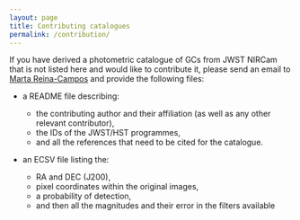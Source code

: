 ```yaml
---
layout: page
title: Contributing catalogues
permalink: /contribution/
---
```


If you have derived a photometric catalogue of GCs from JWST NIRCam that is not listed here and would like to contribute it, please send an email to [Marta Reina-Campos](mailto:reinacampos@cita.utoronto.ca?subject=Contribute%20a%20JWST%20GC%20catalogue) and provide the following files:

* a README file describing:
  * the contributing author and their affiliation (as well as any other relevant contributor),
  * the IDs of the JWST/HST programmes,
  * and all the references that need to be cited for the catalogue.

* an ECSV file listing the:
  * RA and DEC (J200),
  * pixel coordinates within the original images,
  * a probability of detection,
  * and then all the magnitudes and their error in the filters available

